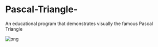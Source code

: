 # Pascal-Triangle-
An educational program that demonstrates visually the famous Pascal Triangle



![png](https://user-images.githubusercontent.com/107894139/178341376-2e12ba48-1025-4a2c-8919-fe97ac1c356a.png)
